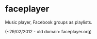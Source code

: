 # faceplayer

Music player, Facebook groups as playlists.

(~29/02/2012 - old domain: faceplayer.org)
